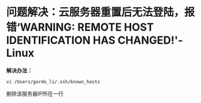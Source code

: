 # 问题解决：云服务器重置后无法登陆，报错‘WARNING: REMOTE HOST IDENTIFICATION HAS CHANGED!'-Linux

**解决办法：**
```
vi /Users/gordo_li/.ssh/known_hosts
```
删除该服务器IP所在一行